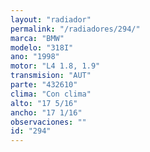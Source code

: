 ```yaml
---
layout: "radiador"
permalink: "/radiadores/294/"
marca: "BMW"
modelo: "318I"
ano: "1998"
motor: "L4 1.8, 1.9"
transmision: "AUT"
parte: "432610"
clima: "Con clima"
alto: "17 5/16"
ancho: "17 1/16"
observaciones: ""
id: "294"
---
```


